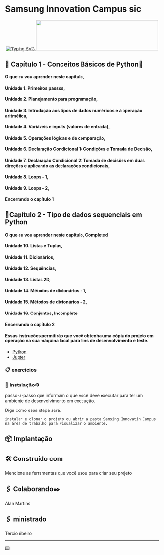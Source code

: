 # Samsung Innovation Campus sic

<div align="center"> 
 <a href="https://git.io/typing-svg">
  <img src="https://readme-typing-svg.demolab.com?font=Fira+Code&weight=700&size=19&duration=4500&pause=694&color=00A1FF&center=verdadeiro&vCenter=verdadeiro&multiline=true&repeat=verdadeiro&width=590&height=152&lines=Samsung Innovation Campus sic+PYTHON;" alt="Typing SVG" />
 </a>
<img width='400' height='100' src="https://github.com/user-attachments/assets/480dcbb4-cef2-41ea-8dc4-27303433bb46" />

</div>



 
## 🚀 Capítulo 1 - Conceitos Básicos de Python🚀 

#### O que eu vou aprender neste capítulo, 
#### Unidade 1. Primeiros passos, 
#### Unidade 2. Planejamento para programação, 
#### Unidade 3. Introdução aos tipos de dados numéricos e à operação aritmética, 
#### Unidade 4. Variáveis e inputs (valores de entrada), 
#### Unidade 5. Operações lógicas e de comparação, 
#### Unidade 6. Declaração Condicional 1: Condições e Tomada de Decisão,
#### Unidade 7. Declaração Condicional 2: Tomada de decisões em duas direções e aplicando as declarações condicionais, 
#### Unidade 8. Loops - 1, 
#### Unidade 9. Loops - 2, 
#### Encerrando o capítulo 1

## 🚀Capítulo 2 - Tipo de dados sequenciais em Python

#### O que eu vou aprender neste capítulo, Completed
#### Unidade 10. Listas e Tuplas, 
#### Unidade 11. Dicionários, 
#### Unidade 12. Sequências, 
#### Unidade 13. Listas 2D, 
#### Unidade 14. Métodos de dicionários - 1,
#### Unidade 15. Métodos de dicionários - 2, 
#### Unidade 16. Conjuntos, Incomplete
#### Encerrando o capítulo 2
#### Essas instruções permitirão que você obtenha uma cópia do projeto em operação na sua máquina local para fins de desenvolvimento e teste.
 
* [Python](https://www.python.org/)
* [Jupter](https://jupyter.org/)

### 📋 exercicios 



### 🔧 Instalação⚙️

passo-a-passo que informam o que você deve executar para ter um ambiente de desenvolvimento em execução.

Diga como essa etapa será:

```
instalar e clonar o projeto ou abrir a pasta Samsing Innovatin Campus na área de trabalho para visualizar o ambiente.
```


## 📦 Implantação




## 🛠️ Construído com

Mencione as ferramentas que você usou para criar seu projeto



## 🖇️ Colaborando✒️
Alan Martins

## 🖇️ ministrado 
Tercio ribeiro


---
⌨️ 
